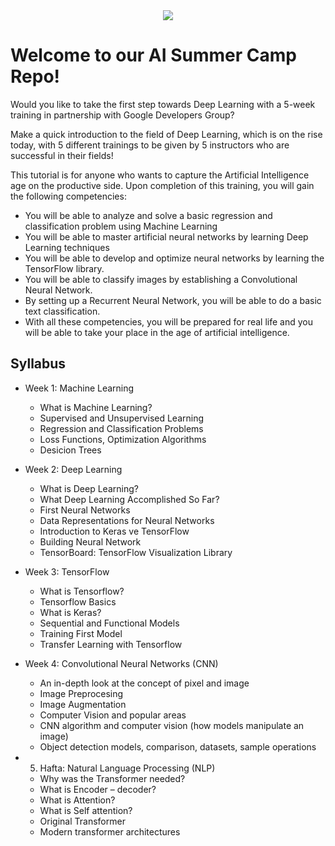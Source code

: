 <div align="center">
  <img src="logo.png">
</div>

# Welcome to our AI Summer Camp Repo!

Would you like to take the first step towards Deep Learning with a 5-week training in partnership with Google Developers Group?

Make a quick introduction to the field of Deep Learning, which is on the rise today, with 5 different trainings to be given by 5 instructors who are successful in their fields!

This tutorial is for anyone who wants to capture the Artificial Intelligence age on the productive side. Upon completion of this training, you will gain the following competencies:

- You will be able to analyze and solve a basic regression and classification problem using Machine Learning
- You will be able to master artificial neural networks by learning Deep Learning techniques
- You will be able to develop and optimize neural networks by learning the TensorFlow library.
- You will be able to classify images by establishing a Convolutional Neural Network.
- By setting up a Recurrent Neural Network, you will be able to do a basic text classification.
- With all these competencies, you will be prepared for real life and you will be able to take your place in the age of artificial intelligence.

## Syllabus

- Week 1: Machine Learning
  - What is Machine Learning?
  - Supervised and Unsupervised Learning
  - Regression and Classification Problems
  - Loss Functions, Optimization Algorithms
  - Desicion Trees


- Week 2: Deep Learning
  - What is Deep Learning?
  - What Deep Learning Accomplished So Far?
  - First Neural Networks
  - Data Representations for Neural Networks
  - Introduction to Keras ve TensorFlow
  - Building Neural Network
  - TensorBoard: TensorFlow Visualization Library


- Week 3: TensorFlow
  - What is Tensorflow?
  - Tensorflow Basics
  - What is Keras?
  - Sequential and Functional Models
  - Training First Model
  - Transfer Learning with Tensorflow


- Week 4: Convolutional Neural Networks (CNN)
  - An in-depth look at the concept of pixel and image
  - Image Preprocesing
  - Image Augmentation 
  - Computer Vision and popular areas
  - CNN algorithm and computer vision (how models manipulate an image)
  - Object detection models, comparison, datasets, sample operations

- 5. Hafta: Natural Language Processing (NLP)
  - Why was the Transformer needed?
  - What is Encoder – decoder?
  - What is Attention?
  - What is Self attention?
  - Original Transformer
  - Modern transformer architectures

